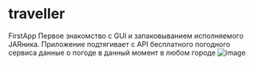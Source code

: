 # traveller
FirstApp
Первое знакомство с GUI и запаковыванием исполняемого JARника. 
Приложение подтягивает с API бесплатного погодного сервиса данные о погоде в данный момент в любом городе
![image](https://user-images.githubusercontent.com/109292707/201539118-b73fc793-472c-40a0-9ad3-42fa06e119f4.png)
